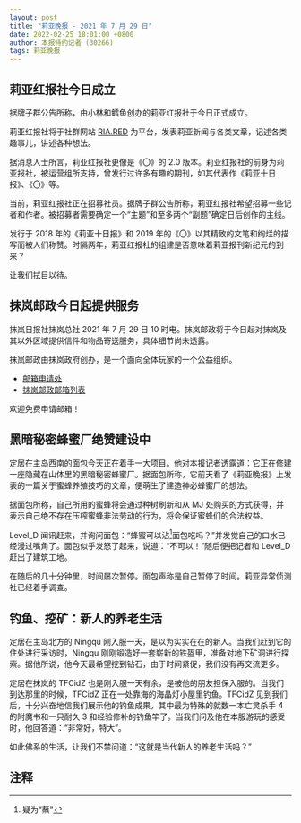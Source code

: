 ```yaml
---
layout: post
title: "莉亚晚报 - 2021 年 7 月 29 日"
date: 2022-02-25 18:01:00 +0800
author: 本报特约记者 (30266)
tags: 莉亚晚报
---
```


## 莉亚红报社今日成立
据牌子群公告所称，由小林和鳕鱼创办的莉亚红报社于今日正式成立。

莉亚红报社将于社群网站 [RIA.RED](https://ria.red) 为平台，发表莉亚新闻与各类文章，记述各类趣事儿，讲述各种想法。

据消息人士所言，莉亚红报社更像是《〇》的 2.0 版本。莉亚红报社的前身为莉亚报社，被运营组所支持，曾发行过许多有趣的期刊，如其代表作《莉亚十日报》、《〇》等。

当前，莉亚红报社正在招募社员。据牌子群公告所称，莉亚红报社希望招募一些记者和作者。被招募者需要确定一个“主题”和至多两个“副题”确定日后创作的主线。

发行于 2018 年的《莉亚十日报》和 2019 年的《〇》以其精致的文笔和绚烂的描写而被人们称赞。时隔两年，莉亚红报社的组建是否意味着莉亚报刊新纪元的到来？

让我们拭目以待。

## 抹岚邮政今日起提供服务
抹岚日报社抹岚总社 2021 年 7 月 29 日 10 时电。抹岚邮政将于今日起对抹岚及其以外区域提供信件和物品寄送服务，具体细节尚未透露。

抹岚邮政由抹岚政府创办，是一个面向全体玩家的一个公益组织。

* [邮箱申请处](https://wj.qq.com/s2/8809770/a735)
* [抹岚邮政邮箱列表](https://docs.qq.com/sheet/DRGpmSFpEdU5MamhQ)

欢迎免费申请邮箱！

## 黑暗秘密蜂蜜厂绝赞建设中
定居在主岛西南的面包今天正在着手一大项目。他对本报记者透露道：它正在修建一座隐藏在山体里的黑暗秘密蜂蜜厂。据面包所称，它前天看了《莉亚晚报》上发表的一篇关于蜜蜂养殖技巧的文章，便萌生了建造神必蜂蜜厂的想法。

据面包所称，自己所用的蜜蜂将会通过种树刷新和从 MJ 处购买的方式获得，并表示自己绝不存在压榨蜜蜂非法劳动的行为，将会保证蜜蜂们的合法权益。

Level_D 闻讯赶来，并询问面包：“蜂蜜可以沾[^1]面包吃吗？”并发觉自己的口水已经漫过嘴角了。面包似乎发怒了起来，说道：“不可以！”随后便把记者和 Level_D 赶出了建筑工地。

在随后的几十分钟里，时间屡次暂停。面包声称是自己暂停了时间。莉亚异常侦测社已经着手调查。

## 钓鱼、挖矿：新人的养老生活
定居在主岛北方的 Ningqu 刚入服一天，是以为实实在在的新人。当我们赶到它的住处进行采访时，Ningqu 刚刚锻造好一套崭新的铁盔甲，准备对地下矿洞进行探索。据他所说，他今天最希望挖到钻石，由于时间紧促，我们没有再交流更多。

定居在抹岚的 TFCidZ 也是刚入服一天有余，是被他的朋友担保入服的。当我们到达那里的时候，TFCidZ 正在一处靠海的海晶灯小屋里钓鱼。TFCidZ 见到我们后，十分兴奋地信我们展示他的钓鱼成果，其中最为特殊的就数一本亡灵杀手 4 的附魔书和一只耐久 3 和经验修补的钓鱼竿了。当我们问及他在本服游玩的感受时，他回答道：“非常好，特大”。

如此佛系的生活，让我们不禁问道：“这就是当代新人的养老生活吗？”

## 注释
[^1]: 疑为“蘸”